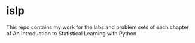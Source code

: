 # islp
This repo contains my work for the labs and problem sets of each chapter of An Introduction to Statistical Learning with Python
